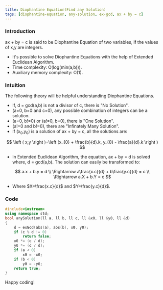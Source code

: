 ```yaml
---
title: Diophantine Equation(Find any Solution)
tags: [diophantine-equation, any-solution, ex-gcd, ax + by = c]
---
```


### Introduction

ax + by = c is said to be Diophantine Equation of two variables, if the values of x,y are integers.

- It's possible to solve Diophantine Equations with the help of Extended Euclidean Algorithm.
- Time complexity: O(log(min(a,b))).
- Auxiliary memory complexity: O(1).

### Intuition

The following theory will be helpful understanding Diophantine Equations.

- If, d = gcd(a,b) is not a divisor of c, there is "No Solution".
- (a=0, b=0 and c=0), any possible combination of integers can be a solution.
- (a=0, b!=0) or (a!=0, b=0), there is "One Solution".
- (a!=0 and b!=0), there are "Infinately Many Solution".
- If (x<sub>0</sub>,y<sub>0</sub>) is a solution of ax + by = c, all the solutions are:

$$
\left ( x,y \right )=\left (x_{0} + \frac{b}{d}.k, y_{0} - \frac{a}{d}.k \right )
$$

- In Extended Euclidean Algorithm, the equation, ax + by = d is solved where, d = gcd(a,b). The solution can easily be transformed to:

$$
a.x + b.y = d \\
\Rightarrow a\frac{x.c}{d} + b\frac{y.c}{d} = c \\
\Rightarrow a.X + b.Y = c
$$

- Where $X=\frac{x.c}{d}$ and $Y=\frac{y.c}{d}$.

### Code

```cpp
#include<iostream>
using namespace std;
bool anySolution(ll a, ll b, ll c, ll &x0, ll &y0, ll &d)
{
    d = exGcd(abs(a), abs(b), x0, y0);
    if (c % d != 0)
        return false;
    x0 *= (c / d);
    y0 *= (c / d);
    if (a < 0)
        x0 = -x0;
    if (b < 0)
        y0 = -y0;
    return true;
}
```

Happy coding!
